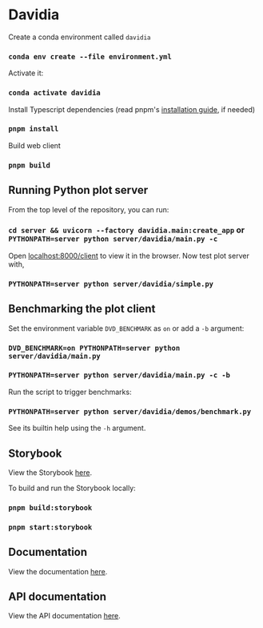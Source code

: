 # Davidia

Create a conda environment called `davidia`

### `conda env create --file environment.yml`

Activate it:

### `conda activate davidia`

Install Typescript dependencies (read pnpm's [installation guide](https://pnpm.io/installation), if needed)

### `pnpm install`

Build web client

### `pnpm build`

## Running Python plot server

From the top level of the repository, you can run:

### `cd server && uvicorn --factory davidia.main:create_app` or `PYTHONPATH=server python server/davidia/main.py -c`

Open [localhost:8000/client](http://localhost:8000/client) to view it in the browser. Now test plot server with,

### `PYTHONPATH=server python server/davidia/simple.py`

## Benchmarking the plot client

Set the environment variable `DVD_BENCHMARK` as `on` or add a `-b` argument:

### `DVD_BENCHMARK=on PYTHONPATH=server python server/davidia/main.py`
### `PYTHONPATH=server python server/davidia/main.py -c -b`

Run the script to trigger benchmarks:

### `PYTHONPATH=server python server/davidia/demos/benchmark.py`

See its builtin help using the `-h` argument.

## Storybook

View the Storybook [here](https://diamondlightsource.github.io/davidia).

To build and run the Storybook locally:

### `pnpm build:storybook`
### `pnpm start:storybook`

## Documentation

View the documentation [here](https://diamondlightsource.github.io/davidia/typedocs/index.html).

## API documentation

View the API documentation [here](https://diamondlightsource.github.io/davidia/?path=/docs/api-documentation--docs).
